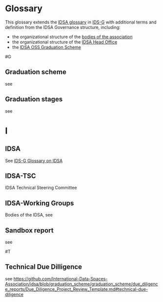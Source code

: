 # Glossary

This glossary extends the [IDSA glossary](https://github.com/International-Data-Spaces-Association/IDS-G/tree/main/Glossary#glossary) in [IDS-G](https://github.com/International-Data-Spaces-Association/IDS-G/) with additional terms and definition from the IDSA Governance structure, including:

- the organizational structure of the [bodies of the association](https://internationaldataspaces.org/we/the-association/)
- the organizational structure of the [IDSA Head Office](https://internationaldataspaces.org/we/head-office/)
- the [IDSA OSS Graduation Scheme](./graduation_scheme/README.md)


#G

## Graduation scheme

see

## Graduation stages

see 


# I

## IDSA

See [IDS-G Glossary on IDSA](https://github.com/International-Data-Spaces-Association/IDS-G/tree/main/glossary#idsa)

## IDSA-TSC

IDSA Technical Steering Committee

## IDSA-Working Groups

Bodies of the IDSA, see

## Sandbox report

see 

#T 

## Technical Due Dilligence

see 
https://github.com/International-Data-Spaces-Association/idsa/blob/graduation_scheme/graduation_scheme/due_diligence_reports/Due_Diligence_Project_Review_Template.md#technical-due-diligence


